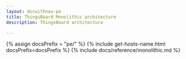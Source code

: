 ```yaml
---
layout: docwithnav-pe
title: ThingsBoard Monolithic architecture
description: ThingsBoard architecture

---
```


{% assign docsPrefix = "pe/" %}
{% include get-hosts-name.html docsPrefix=docsPrefix %}
{% include docs/reference/monolithic.md %}